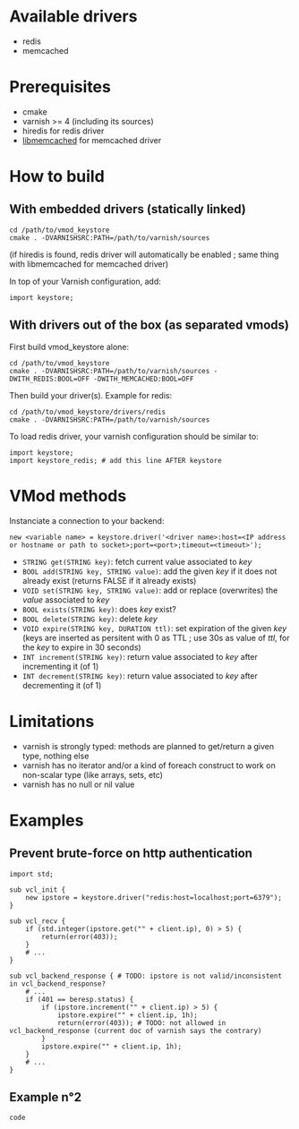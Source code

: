 # Available drivers

* redis
* memcached

# Prerequisites

* cmake
* varnish >= 4 (including its sources)
* hiredis for redis driver
* [libmemcached](http://libmemcached.org) for memcached driver

# How to build

## With embedded drivers (statically linked)

```
cd /path/to/vmod_keystore
cmake . -DVARNISHSRC:PATH=/path/to/varnish/sources
```
(if hiredis is found, redis driver will automatically be enabled ; same thing with libmemcached for memcached driver)

In top of your Varnish configuration, add:
```
import keystore;
```

## With drivers out of the box (as separated vmods)

First build vmod_keystore alone:
```
cd /path/to/vmod_keystore
cmake . -DVARNISHSRC:PATH=/path/to/varnish/sources -DWITH_REDIS:BOOL=OFF -DWITH_MEMCACHED:BOOL=OFF
```
Then build your driver(s). Example for redis:
```
cd /path/to/vmod_keystore/drivers/redis
cmake . -DVARNISHSRC:PATH=/path/to/varnish/sources
```

To load redis driver, your varnish configuration should be similar to:
```
import keystore;
import keystore_redis; # add this line AFTER keystore
```

# VMod methods

Instanciate a connection to your backend:

```
new <variable name> = keystore.driver('<driver name>:host=<IP address or hostname or path to socket>;port=<port>;timeout=<timeout>');
```

* `STRING get(STRING key)`: fetch current value associated to *key*
* `BOOL add(STRING key, STRING value)`: add the given *key* if it does not already exist (returns FALSE if it already exists)
* `VOID set(STRING key, STRING value)`: add or replace (overwrites) the *value* associated to *key*
* `BOOL exists(STRING key)`: does *key* exist?
* `BOOL delete(STRING key)`: delete *key*
* `VOID expire(STRING key, DURATION ttl)`: set expiration of the given *key* (keys are inserted as persitent with 0 as TTL ; use 30s as value of *ttl*, for the *key* to expire in 30 seconds)
* `INT increment(STRING key)`: return value associated to *key* after incrementing it (of 1)
* `INT decrement(STRING key)`: return value associated to *key* after decrementing it (of 1)

# Limitations

* varnish is strongly typed: methods are planned to get/return a given type, nothing else
* varnish has no iterator and/or a kind of foreach construct to work on non-scalar type (like arrays, sets, etc)
* varnish has no null or nil value

# Examples

## Prevent brute-force on http authentication

```
import std;

sub vcl_init {
    new ipstore = keystore.driver("redis:host=localhost;port=6379");
}

sub vcl_recv {
    if (std.integer(ipstore.get("" + client.ip), 0) > 5) {
        return(error(403));
    }
    # ...
}

sub vcl_backend_response { # TODO: ipstore is not valid/inconsistent in vcl_backend_response?
    # ...
    if (401 == beresp.status) {
        if (ipstore.increment("" + client.ip) > 5) {
            ipstore.expire("" + client.ip, 1h);
            return(error(403)); # TODO: not allowed in vcl_backend_response (current doc of varnish says the contrary)
        }
        ipstore.expire("" + client.ip, 1h);
    }
    # ...
}
```

## Example n°2

```
code
```
